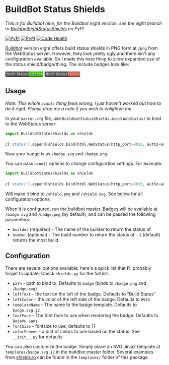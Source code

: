 # BuildBot Status Shields

*This is for Buildbot nine, for the Buildbot eight version, see the eight branch
or [BuildbotEightStatusShields](https://pypi.python.org/pypi/BuildbotEightStatusShields)
on PyPI*

[![PyPI](https://img.shields.io/pypi/v/BuildbotEightStatusShields.svg)](https://pypi.python.org/pypi/BuildbotEightStatusShields)
[![PyPI](https://img.shields.io/pypi/l/BuildbotEightStatusShields.svg)](https://pypi.python.org/pypi/BuildbotEightStatusShields)
[![Code Health](https://landscape.io/github/thefinn93/BuildbotStatusShields/eight/landscape.svg)](https://landscape.io/github/thefinn93/BuildbotStatusShields/eight)

[Buildbot](http://buildbot.org) version eight offers build status shields in PNG
form at `/png` from the WebStatus server. However, they look pretty ugly and
there isn't any configuration available. So I made this here thing to allow
expanded use of the status shield/badge/thing. The include badges look like:

![Build Status](examples/success.png)
![Build Statue](examples/failure.png)

## Usage

*Note: This whole `bind()` thing feels wrong, I just haven't worked out how to
do it right. Please drop me a note if you wish to enlighten me*

In your `master.cfg` file, use `BuildbotStatusShields.bind(WebStatus)` to bind
to the WebStatus server:

```python
import BuildbotStatusShields as shields

c['status'].append(shields.bind(html.WebStatus(http_port=8010, authz=authz_cfg)))
```

Now your badge is as `/badge.svg` and `/badge.png`.

You can pass `bind()` options to change configuration settings. For example:
```python
import BuildbotStatusShields as shields

c['status'].append(shields.bind(html.WebStatus(http_port=8010, authz=authz_cfg), path="shield"))
```

Will make it bind to `/shield.png` and `/shield.svg`. See below for all
configuration options.


When it is configured, run the buildbot master. Badges will be available at
`/badge.svg` and `/badge.png` (by default), and can be passed the following
parameters:

* `builder` (required) - The name of the builder to return the status of
* `number` (optional) - The build number to return the status of. `-1` (default)
returns the most build

## Configuration
There are several options available, here's a quick list that I'll probably
forget to update. Check `shields.py` for the full list:

* `path` - path to bind to. Defaults to `badge` (binds to `/badge.png` and `/badge.svg`)
* `leftText` - the text on the left of the badge. Defaults to "Build Status"
* `leftColor` - the color of the left side of the badge. Defaults to `#555`
* `templateName` - The name to the badge template. Defaults to `badge.svg.j2`
* `fontFace` - The font face to use when rendering the badge. Defaults to `DejaVu Sans`
* `fontSize` - fontsize to use, defaults to 11
* `colorScheme` - a dict of colors to use based on the status. See `__init__.py` for defaults

You can also customize the badge. Simply place an SVG Jinja2 template at
`templates/badge.svg.j2` in the buildbot master folder. Several examples from
[shields.io](http://shields.io) can be found in the `templates/` folder of this
package.
